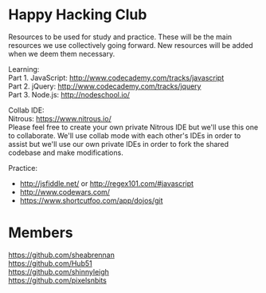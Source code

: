 Happy Hacking Club  
================  

Resources to be used for study and practice. These will be the main resources we use collectively going forward. New resources will be added when we deem them necessary.  

Learning:  
Part 1. JavaScript: http://www.codecademy.com/tracks/javascript  
Part 2. jQuery: http://www.codecademy.com/tracks/jquery  
Part 3. Node.js: http://nodeschool.io/  
  
Collab IDE:  
Nitrous: https://www.nitrous.io/  
Please feel free to create your own private Nitrous IDE but we'll use this one to collaborate. We'll use collab mode with each other's IDEs in order to assist but we'll use our own private IDEs in order to fork the shared codebase and make modifications.  
  
Practice:   
- http://jsfiddle.net/ or http://regex101.com/#javascript  
- http://www.codewars.com/  
- https://www.shortcutfoo.com/app/dojos/git   

Members
============
https://github.com/sheabrennan  
https://github.com/Hub51  
https://github.com/shinnyleigh  
https://github.com/pixelsnbits
